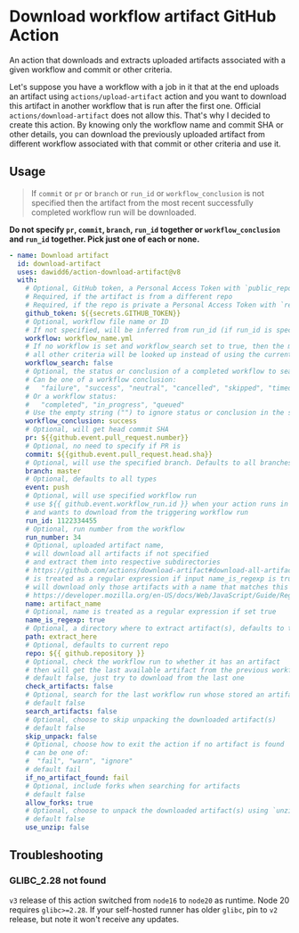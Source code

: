 # Download workflow artifact GitHub Action

An action that downloads and extracts uploaded artifacts associated with a given workflow and commit or other criteria.

Let's suppose you have a workflow with a job in it that at the end uploads an artifact using `actions/upload-artifact` action and you want to download this artifact in another workflow that is run after the first one. Official `actions/download-artifact` does not allow this. That's why I decided to create this action. By knowing only the workflow name and commit SHA or other details, you can download the previously uploaded artifact from different workflow associated with that commit or other criteria and use it.

## Usage

> If `commit` or `pr` or `branch` or `run_id` or `workflow_conclusion` is not specified then the artifact from the most recent successfully completed workflow run will be downloaded.

**Do not specify `pr`, `commit`, `branch`, `run_id` together or `workflow_conclusion` and `run_id` together. Pick just one of each or none.**

```yaml
- name: Download artifact
  id: download-artifact
  uses: dawidd6/action-download-artifact@v8
  with:
    # Optional, GitHub token, a Personal Access Token with `public_repo` scope if needed
    # Required, if the artifact is from a different repo
    # Required, if the repo is private a Personal Access Token with `repo` scope is needed or GitHub token in a job where the permissions `action` scope set to `read`
    github_token: ${{secrets.GITHUB_TOKEN}}
    # Optional, workflow file name or ID
    # If not specified, will be inferred from run_id (if run_id is specified), or will be the current workflow
    workflow: workflow_name.yml
    # If no workflow is set and workflow_search set to true, then the most recent workflow matching
    # all other criteria will be looked up instead of using the current workflow
    workflow_search: false
    # Optional, the status or conclusion of a completed workflow to search for
    # Can be one of a workflow conclusion:
    #   "failure", "success", "neutral", "cancelled", "skipped", "timed_out", "action_required"
    # Or a workflow status:
    #   "completed", "in_progress", "queued"
    # Use the empty string ("") to ignore status or conclusion in the search
    workflow_conclusion: success
    # Optional, will get head commit SHA
    pr: ${{github.event.pull_request.number}}
    # Optional, no need to specify if PR is
    commit: ${{github.event.pull_request.head.sha}}
    # Optional, will use the specified branch. Defaults to all branches
    branch: master
    # Optional, defaults to all types
    event: push
    # Optional, will use specified workflow run
    # use ${{ github.event.workflow_run.id }} when your action runs in a workflow_run event
    # and wants to download from the triggering workflow run
    run_id: 1122334455
    # Optional, run number from the workflow
    run_number: 34
    # Optional, uploaded artifact name,
    # will download all artifacts if not specified
    # and extract them into respective subdirectories
    # https://github.com/actions/download-artifact#download-all-artifacts
    # is treated as a regular expression if input name_is_regexp is true
    # will download only those artifacts with a name that matches this regular expression
    # https://developer.mozilla.org/en-US/docs/Web/JavaScript/Guide/Regular_expressions
    name: artifact_name
    # Optional, name is treated as a regular expression if set true
    name_is_regexp: true
    # Optional, a directory where to extract artifact(s), defaults to the current directory
    path: extract_here
    # Optional, defaults to current repo
    repo: ${{ github.repository }}
    # Optional, check the workflow run to whether it has an artifact
    # then will get the last available artifact from the previous workflow
    # default false, just try to download from the last one
    check_artifacts: false
    # Optional, search for the last workflow run whose stored an artifact named as in `name` input
    # default false
    search_artifacts: false
    # Optional, choose to skip unpacking the downloaded artifact(s)
    # default false
    skip_unpack: false
    # Optional, choose how to exit the action if no artifact is found
    # can be one of:
    #  "fail", "warn", "ignore"
    # default fail
    if_no_artifact_found: fail
    # Optional, include forks when searching for artifacts
    # default false
    allow_forks: true
    # Optional, choose to unpack the downloaded artifact(s) using `unzip` system utility
    # default false
    use_unzip: false
```

## Troubleshooting

### GLIBC_2.28 not found

`v3` release of this action switched from `node16` to `node20` as runtime.
Node 20 requires `glibc>=2.28`. If your self-hosted runner has older `glibc`, pin to `v2` release, but note it won't receive any updates.
